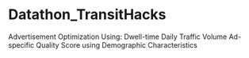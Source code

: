 # Datathon_TransitHacks
Advertisement Optimization Using:
Dwell-time
Daily Traffic Volume
Ad-specific Quality Score using Demographic Characteristics
